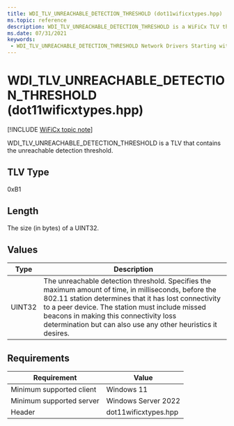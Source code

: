```yaml
---
title: WDI_TLV_UNREACHABLE_DETECTION_THRESHOLD (dot11wificxtypes.hpp)
ms.topic: reference
description: WDI_TLV_UNREACHABLE_DETECTION_THRESHOLD is a WiFiCx TLV that contains the unreachable detection threshold.
ms.date: 07/31/2021
keywords:
 - WDI_TLV_UNREACHABLE_DETECTION_THRESHOLD Network Drivers Starting with Windows Vista
---
```


# WDI\_TLV\_UNREACHABLE\_DETECTION\_THRESHOLD (dot11wificxtypes.hpp)

[!INCLUDE [WiFiCx topic note](../includes/wificx-version-warning.md)]


WDI\_TLV\_UNREACHABLE\_DETECTION\_THRESHOLD is a TLV that contains the unreachable detection threshold.

## TLV Type


0xB1

## Length


The size (in bytes) of a UINT32.

## Values


| Type   | Description                                                                                                                                                                                                                                                                                                               |
|--------|---------------------------------------------------------------------------------------------------------------------------------------------------------------------------------------------------------------------------------------------------------------------------------------------------------------------------|
| UINT32 | The unreachable detection threshold. Specifies the maximum amount of time, in milliseconds, before the 802.11 station determines that it has lost connectivity to a peer device. The station must include missed beacons in making this connectivity loss determination but can also use any other heuristics it desires. |

 

## Requirements

|Requirement|Value|
|--- |--- |
|Minimum supported client|Windows 11|
|Minimum supported server|Windows Server 2022|
|Header|dot11wificxtypes.hpp|

 

 




